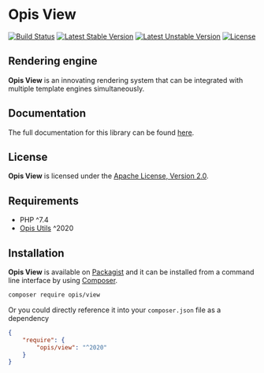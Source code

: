 Opis View
=========
[![Build Status](https://travis-ci.org/opis/view.svg?branch=master)](https://travis-ci.org/opis/view)
[![Latest Stable Version](https://poser.pugx.org/opis/view/version.png)](https://packagist.org/packages/opis/view)
[![Latest Unstable Version](https://poser.pugx.org/opis/view/v/unstable.png)](https://packagist.org/packages/opis/view)
[![License](https://poser.pugx.org/opis/view/license.png)](https://packagist.org/packages/opis/view)

Rendering engine
--------------
**Opis View** is an innovating rendering system 
that can be integrated with multiple template engines simultaneously.

## Documentation

The full documentation for this library can be found [here][documentation].

## License

**Opis View** is licensed under the [Apache License, Version 2.0][apache_license].

## Requirements

* PHP ^7.4
* [Opis Utils] ^2020

## Installation

**Opis View** is available on [Packagist] and it can be installed from a 
command line interface by using [Composer]. 

```bash
composer require opis/view
```

Or you could directly reference it into your `composer.json` file as a dependency

```json
{
    "require": {
        "opis/view": "^2020"
    }
}
```

[documentation]: https://opis.io/view
[apache_license]: https://www.apache.org/licenses/LICENSE-2.0 "Apache License"
[Packagist]: https://packagist.org/packages/opis/view "Packagist"
[Composer]: https://getcomposer.org "Composer"
[Opis Utils]: https://github.com/opis/utils "Opis Utils"